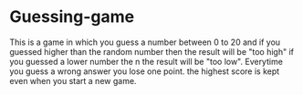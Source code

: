 # Guessing-game

This is a game in which you guess a number between 0 to 20 and if you guessed higher than the random number then the result will be "too high" if you guessed a lower number the n the result will
be "too low". Everytime you guess a wrong answer you lose one point. the highest score is kept even when you start a new game.
